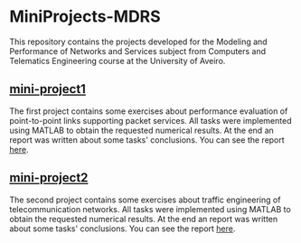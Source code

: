 # MiniProjects-MDRS

This repository contains the projects developed for the Modeling and Performance of Networks and Services subject from Computers and Telematics Engineering course at the University of Aveiro.

## [mini-project1](https://github.com/tiagoadonis/MiniProjects-MDRS/tree/main/mini-project1)

The first project contains some exercises about performance evaluation of point-to-point links supporting packet services.
All tasks were implemented using MATLAB to obtain the requested numerical results.
At the end an report was written about some tasks' conclusions. You can see the report [here](https://github.com/tiagoadonis/MiniProjects-MDRS/blob/main/mini-project1/report.pdf).

## [mini-project2](https://github.com/tiagoadonis/MiniProjects-MDRS/tree/main/mini-project2)

The second project contains some exercises about traffic engineering of telecommunication networks.
All tasks were implemented using MATLAB to obtain the requested numerical results.
At the end an report was written about some tasks' conclusions. You can see the report [here](https://github.com/tiagoadonis/MiniProjects-MDRS/blob/main/mini-project2/report.pdf).
